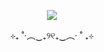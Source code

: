 </p>
<p align="center">
<img src=https://i.postimg.cc/50yZvbsf/Untitled342-20250517031822.png">
<p align="center">
⊹₊ ˚‧︵‿₊୨୧₊‿︵‧ ˚ ₊⊹
